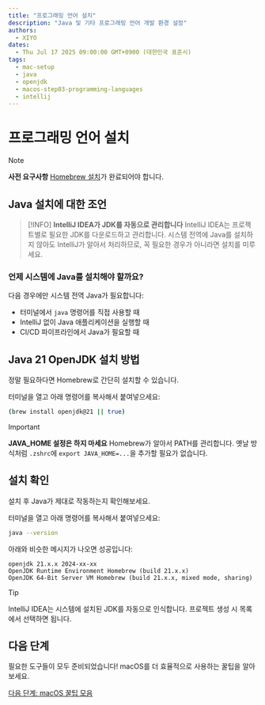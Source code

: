 ```yaml
---
title: "프로그래밍 언어 설치"
description: "Java 및 기타 프로그래밍 언어 개발 환경 설정"
authors:
  - XIYO
dates:
  - Thu Jul 17 2025 09:00:00 GMT+0900 (대한민국 표준시)
tags:
  - mac-setup
  - java
  - openjdk
  - macos-step03-programming-languages
  - intellij
---
```


# 프로그래밍 언어 설치

> [!NOTE]
> **사전 요구사항**
> [Homebrew 설치](macos-step00-homebrew-installation)가 완료되어야 합니다.

## Java 설치에 대한 조언

> [!INFO]
> **IntelliJ IDEA가 JDK를 자동으로 관리합니다**
> IntelliJ IDEA는 프로젝트별로 필요한 JDK를 다운로드하고 관리합니다. 시스템 전역에 Java를 설치하지 않아도 IntelliJ가 알아서 처리하므로, 꼭 필요한 경우가 아니라면 설치를 미루세요.

### 언제 시스템에 Java를 설치해야 할까요?

다음 경우에만 시스템 전역 Java가 필요합니다:

- 터미널에서 `java` 명령어를 직접 사용할 때
- IntelliJ 없이 Java 애플리케이션을 실행할 때
- CI/CD 파이프라인에서 Java가 필요할 때

## Java 21 OpenJDK 설치 방법

정말 필요하다면 Homebrew로 간단히 설치할 수 있습니다.

터미널을 열고 아래 명령어를 복사해서 붙여넣으세요:

```bash
(brew install openjdk@21 || true)
```

> [!IMPORTANT]
> **JAVA_HOME 설정은 하지 마세요**
> Homebrew가 알아서 PATH를 관리합니다. 옛날 방식처럼 `.zshrc`에 `export JAVA_HOME=...`을 추가할 필요가 없습니다.

## 설치 확인

설치 후 Java가 제대로 작동하는지 확인해보세요.

터미널을 열고 아래 명령어를 복사해서 붙여넣으세요:

```bash
java --version
```

아래와 비슷한 메시지가 나오면 성공입니다:

```text
openjdk 21.x.x 2024-xx-xx
OpenJDK Runtime Environment Homebrew (build 21.x.x)
OpenJDK 64-Bit Server VM Homebrew (build 21.x.x, mixed mode, sharing)
```

> [!TIP]
> IntelliJ IDEA는 시스템에 설치된 JDK를 자동으로 인식합니다. 프로젝트 생성 시 목록에서 선택하면 됩니다.

## 다음 단계

필요한 도구들이 모두 준비되었습니다! macOS를 더 효율적으로 사용하는 꿀팁을 알아보세요.

[다음 단계: macOS 꿀팁 모음](macos-step04-advanced-configurations)
